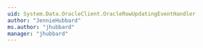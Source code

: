 ```yaml
---
uid: System.Data.OracleClient.OracleRowUpdatingEventHandler
author: "JennieHubbard"
ms.author: "jhubbard"
manager: "jhubbard"
---
```

